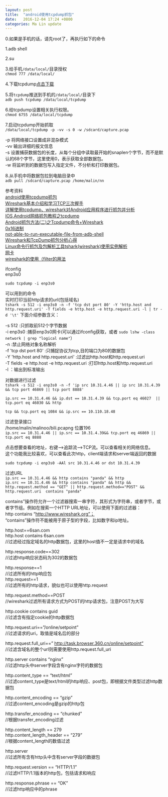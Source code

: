 ```yaml
---
layout: post
title:  "android使用tcpdump抓包"
date:   2016-12-04 17:24 +0800
categories: Ma Lin update
---
```

0.如果是手机的话，请先root了，再执行如下的命令<br/>

1.adb shell<br/>

2.su<br/>

3.给手机`/data/local/`目录授权<br/>
`chmod 777 /data/local/`

4.下载tcpdump[点击下载](http://www.strazzere.com/android/tcpdump)

5.将`tcpdump`推送到手机的`/data/local/`目录下<br/>
`adb push tcpdump /data/local/tcpdump`

6.给tcpdump设置相关执行权限。<br/>
`chmod 6755 /data/local/tcpdump`

7.启动tcpdump开始抓取<br/>
`/data/local/tcpdump -p -vv -s 0 -w /sdcard/capture.pcap`

-p 将网络接口设置成非混杂模式<br/>
-vv 输出详细的报文信息<br/>
-s 设置捕获数据包的长度，从每个分组中读取最开始的snaplen个字节，而不是默认的68个字节，这里使用0，表示获取全部数据包。<br/>
-w 将监听到的数据包写入指定文件，不分析和打印数据包。<br/>

8.从手机中将数据包拉到电脑目录中<br/>
`adb pull /sdcard/capture.pcap /home/malin/nn`<br/>

参考资料<br/>
[android使用tcpdump抓包](http://codingnow.cn/android/1633.html)<br/>
[Wireshark基本介绍和学习TCP三次握手](http://www.cnblogs.com/TankXiao/archive/2012/10/10/2711777.html)<br/>
[详解使用tcpdump、wireshark对Android应用程序进行抓包并分析](http://www.myhack58.com/Article/48/67/2013/39798.htm)<br/>
[IOS,Android网络抓包教程之tcpdump](http://mrpeak.cn/blog/tutorial-tcpdump/)<br/>
[Android抓包方法(二)之Tcpdump命令+Wireshark](http://www.cnblogs.com/findyou/p/3491035.html)<br/>
[0x16进制](http://baike.baidu.com/link?url=oxGJFuDFnX4vkKbKadGsBz-Ysu4rb5Zk_XHQywUF_FUwqTGhg0lT-Lb1PBg3yxhZJhc9bZ73Mc2eB1L2gK4b_D31pmrY8uGUg1yCrDqQtJO)<br/>
[not-able-to-run-executable-file-from-adb-shell](http://stackoverflow.com/questions/12722157/not-able-to-run-executable-file-from-adb-shell)<br/>
[Wireshark和TcpDump抓包分析心得](http://blog.csdn.net/zrzlj/article/details/6076219/)<br/>
[Linux命令行抓包及包解析工具tshark(wireshark)使用实例解析](https://www.centos.bz/2014/07/linux-commandline-capture-packets-tshark-wireshark/)<br/>
[网卡](https://wiki.ubuntu.com.cn/%E7%BD%91%E5%8D%A1)<br/>
[wireshark的使用（filter的用法](http://blog.csdn.net/hanyuxinting/article/details/5558095)

ifconfig<br/>
enp3s0<br/>

`sudo tcpdump -i enp3s0`<br/>

可以用到的命令<br/>
实时打印当前http请求的url(包括域名)<br/>
`tshark -s 512 -i enp3s0 -n -f 'tcp dst port 80' -Y 'http.host and http.request.uri' -T fields -e http.host -e http.request.uri -l | tr -d '\t'`
下面介绍参数含义：

-s 512 :只抓取前512个字节数据<br/>
-i enp3s0 :捕获enp3s0网卡(可以通过ifconfig获取，或者 `sudo lshw -class network | grep "logical name"`）<br/>
-n :禁止网络对象名称解析<br/>
-f 'tcp dst port 80' :只捕捉协议为tcp,目的端口为80的数据包<br/>
-Y 'http.host and http.request.uri' :过滤出http.host和http.request.uri<br/>
-T fields -e http.host -e http.request.uri :打印http.host和http.request.uri<br/>
-l ：输出到标准输出<br/>

对数据进行过滤<br/>
`tshark -s 512 -i enp3s0 -n -f 'ip src 10.31.4.46 || ip src 10.31.4.39 && tcp port 46869 || tcp port 8888'`<br/>

`ip.src == 10.31.4.46 && ip.dst == 10.31.4.39 && tcp.port eq 46027  ||  tcp.port eq 46030 && http`<br/>

`tcp && tcp.port eq 1084 && ip.src == 10.110.18.48`<br/>

过滤登录接口<br/>
/home/malin/malinoo/bili.pcapng  位置196<br/>
`ip.src == 10.31.4.46 || ip.src == 10.31.4.39&& tcp.port eq 46869 || tcp.port eq 8888`

点击想要查看的地址，右键-->追踪流-->TCP流。可以查看相关的网络信息。<br/>
这个功能我比较喜欢，可以查看此次http，client端请求和server端返回的数据<br/>

`sudo tcpdump -i enp3s0 -AAl src 10.31.4.46 or dst 10.31.4.39`<br/>

过滤URL<br/>
`ip.src == 10.31.4.46 && http contains "panda" && http`<br/>
`ip.src == 10.31.4.46 && http contains "panda" && http && http.request.method == "GET" || http.request.method=="POST" && http.request.uri  contains "panda"`<br/>

contains”操作符允许一个过滤器搜索一串字符，其形式为字符串，或者字节，或者字节组。例如在搜索一个HTTP URL地址，可以使用下面的过滤器：<br/>
http contains “http://www.wireshark.org”； <br/>
“contains”操作符不能被用于原子型的字段，比如数字和ip地址。<br/>




http.host==6san.com<br/>
http.host contains 6san.com<br/>
//过滤经过指定域名的http数据包，这里的host值不一定是请求中的域名<br/>

http.response.code==302<br/>
//过滤http响应状态码为302的数据包<br/>

http.response==1<br/>
//过滤所有的http响应包<br/>
http.request==1<br/>
//过滤所有的http请求，貌似也可以使用http.request<br/>

http.request.method==POST<br/>
//wireshark过滤所有请求方式为POST的http请求包，注意POST为大写<br/>

http.cookie contains guid<br/>
//过滤含有指定cookie的http数据包<br/>

http.request.uri==”/online/setpoint”<br/>
//过滤请求的uri，取值是域名后的部分<br/>

http.request.full_uri==” http://task.browser.360.cn/online/setpoint”<br/>
//过滤含域名的整个url则需要使用http.request.full_uri<br/>

http.server contains “nginx”<br/>
//过滤http头中server字段含有nginx字符的数据包<br/>

http.content_type == “text/html”<br/>
//过滤content_type是text/html的http响应、post包，即根据文件类型过滤http数据包<br/>

http.content_encoding == “gzip”<br/>
//过滤content_encoding是gzip的http包<br/>

http.transfer_encoding == “chunked”<br/>
//根据transfer_encoding过滤<br/>

http.content_length == 279<br/>
http.content_length_header == “279”<br/>
//根据content_length的数值过滤<br/>

http.server<br/>
//过滤所有含有http头中含有server字段的数据包<br/>

http.request.version == “HTTP/1.1”<br/>
//过滤HTTP/1.1版本的http包，包括请求和响应<br/>

http.response.phrase == “OK”<br/>
//过滤http响应中的phrase<br/>
